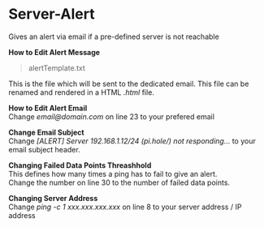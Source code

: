 # Server-Alert  
Gives an alert via email if a pre-defined server is not reachable  
  
**How to Edit Alert Message**  
> alertTemplate.txt  
  
This is the file which will be sent to the dedicated email. This file can be renamed and rendered in a HTML _.html_ file.  
  
**How to Edit Alert Email**  
Change _email@domain.com_ on line 23 to your prefered email  
  
**Change Email Subject**  
Change _[ALERT] Server 192.168.1.12/24 (pi.hole/) not responding..._ to your email subject header.  
  
**Changing Failed Data Points Threashhold**  
This defines how many times a ping has to fail to give an alert.  
Change the number on line 30 to the number of failed data points.  
  
**Changing Server Address**  
Change _ping -c 1 xxx.xxx.xxx.xxx_ on line 8 to your server address / IP address  
